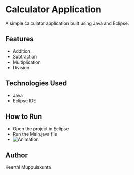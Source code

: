 # Calculator Application

A simple calculator application built using Java and Eclipse.

## Features
- Addition
- Subtraction
- Multiplication
- Division

## Technologies Used
- Java
- Eclipse IDE

## How to Run
- Open the project in Eclipse
- Run the Main.java file
- ![Animation](https://github.com/user-attachments/assets/af0b7836-353a-40de-a443-411172e19181)


## Author
Keerthi Muppulakunta

